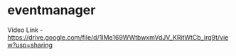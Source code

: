 # eventmanager
 
Video Link - https://drive.google.com/file/d/1IMe169WWtbwxmVdJV_KRitWtCb_irq9t/view?usp=sharing